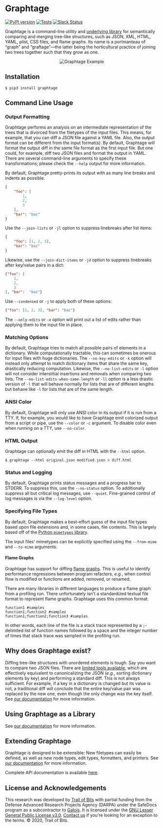 # Graphtage

[![PyPI version](https://badge.fury.io/py/graphtage.svg)](https://badge.fury.io/py/graphtage)
[![Tests](https://github.com/trailofbits/graphtage/workflows/Python%20package/badge.svg)](https://github.com/trailofbits/graphtage/actions)
[![Slack Status](https://empireslacking.herokuapp.com/badge.svg)](https://empireslacking.herokuapp.com)

Graphtage is a command-line utility and [underlying library](https://trailofbits.github.io/graphtage/latest/library.html)
for semantically comparing and merging tree-like structures, such as JSON, XML, HTML, YAML, plist, CSS files, and
flame graphs. Its name is a portmanteau of “graph” and “graftage”—the latter being the horticultural practice of joining
two trees together such that they grow as one.

<p align="center">
  <img src="https://raw.githubusercontent.com/trailofbits/graphtage/master/docs/example.png" title="Graphtage Example">
</p>

## Installation

```console
$ pip3 install graphtage
```

## Command Line Usage

### Output Formatting
Graphtage performs an analysis on an intermediate representation of the trees that is divorced from the filetypes of the
input files. This means, for example, that you can diff a JSON file against a YAML file. Also, the output format can be
different from the input format(s). By default, Graphtage will format the output diff in the same file format as the
first input file. But one could, for example, diff two JSON files and format the output in YAML. There are several
command-line arguments to specify these transformations; please check the `--help` output for more information.

By default, Graphtage pretty-prints its output with as many line breaks and indents as possible.
```json
{
    "foo": [
        1,
        2,
        3
    ],
    "bar": "baz"
}
```
Use the `--join-lists` or `-jl` option to suppress linebreaks after list items:
```json
{
    "foo": [1, 2, 3],
    "bar": "baz"
}
```
Likewise, use the `--join-dict-items` or `-jd` option to suppress linebreaks after key/value pairs in a dict:
```json
{"foo": [
    1,
    2,
    3
], "bar":  "baz"}
```
Use `--condensed` or `-j` to apply both of these options:
```json
{"foo": [1, 2, 3], "bar": "baz"}
```

The `--only-edits` or `-e` option will print out a list of edits rather than applying them to the input file in place.

### Matching Options
By default, Graphtage tries to match all possible pairs of elements in a dictionary. While computationally tractable,
this can sometimes be onerous for input files with huge dictionaries. The `--no-key-edits` or `-k` option will instead
only attempt to match dictionary items that share the same key, drastically reducing computation. Likewise, the
`--no-list-edits` or `-l` option will not consider interstitial insertions and removals when comparing two lists. The
`--no-list-edits-when-same-length` or `-ll` option is a less drastic version of `-l` that will behave normally for lists
that are of different lengths but behave like `-l` for lists that are of the same length.

### ANSI Color
By default, Graphtage will only use ANSI color in its output if it is run from a TTY. If, for example, you would like
to have Graphtage emit colorized output from a script or pipe, use the `--color` or `-c` argument. To disable color even
when running on a TTY, use `--no-color`.

### HTML Output
Graphtage can optionally emit the diff in HTML with the `--html` option.
```console
$ graphtage --html original.json modified.json > diff.html
```

### Status and Logging
By default, Graphtage prints status messages and a progress bar to STDERR. To suppress this, use the `--no-status`
option. To additionally suppress all but critical log messages, use `--quiet`. Fine-grained control of log messages is
via the `--log-level` option.

### Specifying File Types

By default, Graphtage makes a best-effort guess of the input file types based upon file extensions and, in some 
cases, file contents. This is largely based off of the 
[Python `mimetypes` library](https://docs.python.org/3/library/mimetypes.html#mimetypes.guess_type).

The input files' mimetypes can be explicitly specified using the `--from-mime` and `--to-mime` arguments.

#### Flame Graphs

Graphtage has support for diffing
[flame graphs](https://trailofbits.github.io/graphtage/latest/graphtage.flamegraph.html).
This is useful to identify performance regressions between program refactors, _e.g._, when control flow is modified or 
functions are added, removed, or renamed.

There are many libraries in different languages to produce a flame graph from a profiling run.
There unfortunately isn't a standardized textual file format to represent flame graphs.
Graphtage uses this common format:
```
function1 #samples
function1;function2 #samples
function1;function2;function3 #samples
```
In other words, each line of the file is a stack trace represented by a ``;``-delimited list of function names
followed by a space and the integer number of times that stack trace was sampled in the profiling run.

## Why does Graphtage exist?

Diffing tree-like structures with unordered elements is tough. Say you want to compare two JSON files.
There are [limited tools available](https://github.com/zgrossbart/jdd), which are effectively equivalent to
canonicalizing the JSON (_e.g._, sorting dictionary elements by key) and performing a standard diff. This is not always
sufficient. For example, if a key in a dictionary is changed but its value is not, a traditional diff
will conclude that the entire key/value pair was replaced by the new one, even though the only change was the key
itself. See [our documentation](https://trailofbits.github.io/graphtage/latest/howitworks.html) for more information.

## Using Graphtage as a Library

See [our documentation](https://trailofbits.github.io/graphtage/latest/library.html) for more information.

## Extending Graphtage

Graphtage is designed to be extensible: New filetypes can easily be defined, as well as new node types, edit types,
formatters, and printers. See [our documentation](https://trailofbits.github.io/graphtage/latest/extending.html) for
more information.

Complete API documentation is available [here](https://trailofbits.github.io/graphtage/latest/package.html).

## License and Acknowledgements

This research was developed by [Trail of Bits](https://www.trailofbits.com/) with partial funding from the Defense
Advanced Research Projects Agency (DARPA) under the SafeDocs program as a subcontractor to [Galois](https://galois.com).
It is licensed under the [GNU Lesser General Public License v3.0](LICENSE).
[Contact us](mailto:opensource@trailofbits.com) if you're looking for an exception to the terms.
© 2020, Trail of Bits.
